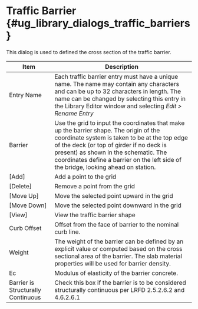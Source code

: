 Traffic Barrier {#ug_library_dialogs_traffic_barriers}
==============================================
This dialog is used to defined the cross section of the traffic barrier.

Item | Description
-----|------------
Entry Name | Each traffic barrier entry must have a unique name. The name may contain any characters and can be up to 32 characters in length. The name can be changed by selecting this entry in the Library Editor window and selecting *Edit > Rename Entry*
Barrier | Use the grid to input the coordinates that make up the barrier shape. The origin of the coordinate system is taken to be at the top edge of the deck (or top of girder if no deck is present) as shown in the schematic. The coordinates define a barrier on the left side of the bridge, looking ahead on station.
[Add] | Add a point to the grid
[Delete] | Remove a point from the grid
[Move Up] | Move the selected point upward in the grid
[Move Down] | Move the selected point downward in the grid 
[View] | View the traffic barrier shape
Curb Offset | Offset from the face of barrier to the nominal curb line. 
Weight | The weight of the barrier can be defined by an explicit value or computed based on the cross sectional area of the barrier. The slab material properties will be used for barrier density.
Ec | Modulus of elasticity of the barrier concrete.
Barrier is Structurally Continuous | Check this box if the barrier is to be considered structurally continuous per LRFD 2.5.2.6.2 and 4.6.2.6.1


